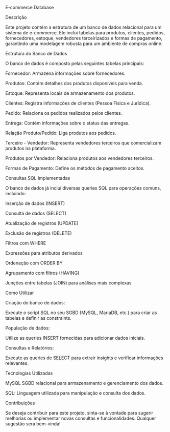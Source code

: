 E-commerce Database

Descrição

Este projeto contém a estrutura de um banco de dados relacional para um sistema de e-commerce. Ele inclui tabelas para produtos, clientes, pedidos, fornecedores, estoque, vendedores terceirizados e formas de pagamento, garantindo uma modelagem robusta para um ambiente de compras online.

Estrutura do Banco de Dados

O banco de dados é composto pelas seguintes tabelas principais:

Fornecedor: Armazena informações sobre fornecedores.

Produtos: Contém detalhes dos produtos disponíveis para venda.

Estoque: Representa locais de armazenamento dos produtos.

Clientes: Registra informações de clientes (Pessoa Física e Jurídica).

Pedido: Relaciona os pedidos realizados pelos clientes.

Entrega: Contém informações sobre o status das entregas.

Relação Produto/Pedido: Liga produtos aos pedidos.

Terceiro - Vendedor: Representa vendedores terceiros que comercializam produtos na plataforma.

Produtos por Vendedor: Relaciona produtos aos vendedores terceiros.

Formas de Pagamento: Define os métodos de pagamento aceitos.

Consultas SQL Implementadas

O banco de dados já inclui diversas queries SQL para operações comuns, incluindo:

Inserção de dados (INSERT)

Consulta de dados (SELECT)

Atualização de registros (UPDATE)

Exclusão de registros (DELETE)

Filtros com WHERE

Expressões para atributos derivados

Ordenação com ORDER BY

Agrupamento com filtros (HAVING)

Junções entre tabelas (JOIN) para análises mais complexas

Como Utilizar

Criação do banco de dados:

Execute o script SQL no seu SGBD (MySQL, MariaDB, etc.) para criar as tabelas e definir as constraints.

População de dados:

Utilize as queries INSERT fornecidas para adicionar dados iniciais.

Consultas e Relatórios:

Execute as queries de SELECT para extrair insights e verificar informações relevantes.

Tecnologias Utilizadas

MySQL SGBD relacional para armazenamento e gerenciamento dos dados.

SQL: Linguagem utilizada para manipulação e consulta dos dados.

Contribuições

Se deseja contribuir para este projeto, sinta-se à vontade para sugerir melhorias ou implementar novas consultas e funcionalidades. Qualquer sugestão será bem-vinda!



